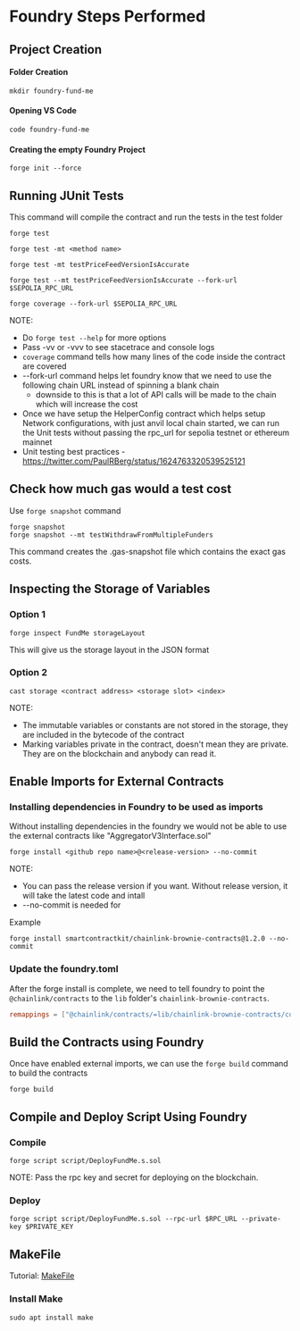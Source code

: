 # Foundry Steps Performed

## Project Creation
#### Folder Creation
```shell
mkdir foundry-fund-me
```
#### Opening VS Code 
```shell
code foundry-fund-me
```
#### Creating the empty Foundry Project
```shell
forge init --force
```

## Running JUnit Tests
This command will compile the contract and run the tests in the test folder 
```shell
forge test

forge test -mt <method name>

forge test -mt testPriceFeedVersionIsAccurate

forge test --mt testPriceFeedVersionIsAccurate --fork-url $SEPOLIA_RPC_URL

forge coverage --fork-url $SEPOLIA_RPC_URL
```
NOTE: 
- Do `forge test --help` for more options
- Pass -vv or -vvv to see stacetrace and console logs
- `coverage` command tells how many lines of the code inside the contract are covered
- --fork-url command helps let foundry know that we need to use the following chain URL instead of spinning a blank chain
    - downside to this is that a lot of API calls will be made to the chain which will increase the cost 
- Once we have setup the HelperConfig contract which helps setup Network configurations, with just anvil local chain started, we can run the Unit tests without passing the rpc_url for sepolia testnet or ethereum mainnet
- Unit testing best practices - https://twitter.com/PaulRBerg/status/1624763320539525121

## Check how much gas would a test cost
Use `forge snapshot` command 
```shell
forge snapshot 
forge snapshot --mt testWithdrawFromMultipleFunders
```
This command creates the .gas-snapshot file which contains the exact gas costs.  

## Inspecting the Storage of Variables
### Option 1
```shell
forge inspect FundMe storageLayout
```
This will give us the storage layout in the JSON format

### Option 2
```shell
cast storage <contract address> <storage slot> <index>
```

NOTE: 
- The immutable variables or constants are not stored in the storage, they are included in the bytecode of the contract
- Marking variables private in the contract, doesn't mean they are private. They are on the blockchain and anybody can read it. 

## Enable Imports for External Contracts
### Installing dependencies in Foundry to be used as imports
Without installing dependencies in the foundry we would not be able to use the external contracts like "AggregatorV3Interface.sol"
```shell
forge install <github repo name>@<release-version> --no-commit
```
NOTE: 
 - You can pass the release version if you want. Without release version, it will take the latest code and intall 
 - --no-commit is needed for <TBD>

Example
```shell
forge install smartcontractkit/chainlink-brownie-contracts@1.2.0 --no-commit
```

### Update the foundry.toml
After the forge install is complete, we need to tell foundry to point the `@chainlink/contracts` to the `lib` folder's `chainlink-brownie-contracts`.

```toml
remappings = ["@chainlink/contracts/=lib/chainlink-brownie-contracts/contracts/"]
```

## Build the Contracts using Foundry
Once have enabled external imports, we can use the `forge build` command to build the contracts
```shell
forge build
```

## Compile and Deploy Script Using Foundry 
### Compile
```shell
forge script script/DeployFundMe.s.sol
```

NOTE: Pass the rpc key and secret for deploying on the blockchain. 

### Deploy
```shell
forge script script/DeployFundMe.s.sol --rpc-url $RPC_URL --private-key $PRIVATE_KEY
```

## MakeFile
Tutorial: [MakeFile](https://makefiletutorial.com/)

### Install Make
```shell
sudo apt install make
```